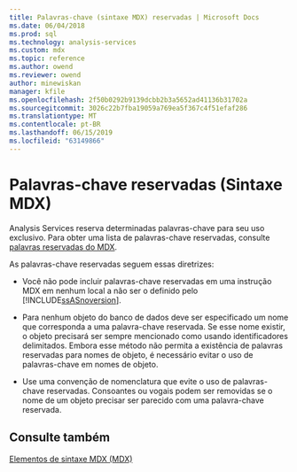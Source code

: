 ```yaml
---
title: Palavras-chave (sintaxe MDX) reservadas | Microsoft Docs
ms.date: 06/04/2018
ms.prod: sql
ms.technology: analysis-services
ms.custom: mdx
ms.topic: reference
ms.author: owend
ms.reviewer: owend
author: minewiskan
manager: kfile
ms.openlocfilehash: 2f50b0292b9139dcbb2b3a5652ad41136b31702a
ms.sourcegitcommit: 3026c22b7fba19059a769ea5f367c4f51efaf286
ms.translationtype: MT
ms.contentlocale: pt-BR
ms.lasthandoff: 06/15/2019
ms.locfileid: "63149866"
---
```

# <a name="reserved-keywords-mdx-syntax"></a>Palavras-chave reservadas (Sintaxe MDX)


  Analysis Services reserva determinadas palavras-chave para seu uso exclusivo. Para obter uma lista de palavras-chave reservadas, consulte [palavras reservadas do MDX](../mdx/mdx-reserved-words.md).  
  
 As palavras-chave reservadas seguem essas diretrizes:  
  
-   Você não pode incluir palavras-chave reservadas em uma instrução MDX em nenhum local a não ser o definido pelo [!INCLUDE[ssASnoversion](../includes/ssasnoversion-md.md)].  
  
-   Para nenhum objeto do banco de dados deve ser especificado um nome que corresponda a uma palavra-chave reservada. Se esse nome existir, o objeto precisará ser sempre mencionado como usando identificadores delimitados. Embora esse método não permita a existência de palavras reservadas para nomes de objeto, é necessário evitar o uso de palavras-chave em nomes de objeto.  
  
-   Use uma convenção de nomenclatura que evite o uso de palavras-chave reservadas. Consoantes ou vogais podem ser removidas se o nome de um objeto precisar ser parecido com uma palavra-chave reservada.  
  
## <a name="see-also"></a>Consulte também  
 [Elementos de sintaxe MDX &#40;MDX&#41;](../mdx/mdx-syntax-elements-mdx.md)  
  
  
